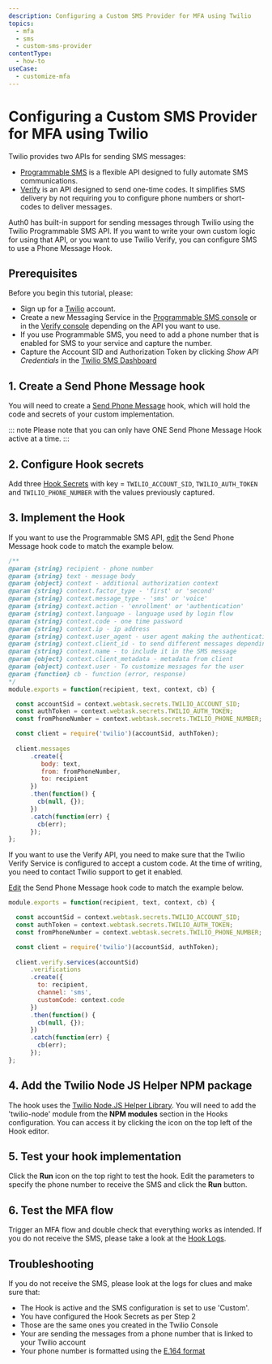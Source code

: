 ```yaml
---
description: Configuring a Custom SMS Provider for MFA using Twilio
topics:
  - mfa
  - sms
  - custom-sms-provider 
contentType:
  - how-to
useCase:
  - customize-mfa
---
```

# Configuring a Custom SMS Provider for MFA using Twilio

Twilio provides two APIs for sending SMS messages:

  - [Programmable SMS](https://www.twilio.com/sms) is a flexible API designed to fully automate SMS communications.
  - [Verify](https://www.twilio.com/verify) is an API designed to send one-time codes. It simplifies SMS delivery by not requiring you to configure phone numbers or short-codes to deliver messages.

Auth0 has built-in support for sending messages through Twilio using the Twilio Programmable SMS API. If you want to write your own custom logic for using that API, or you want to use Twilio Verify, you can configure SMS to use a Phone Message Hook.

## Prerequisites

Before you begin this tutorial, please:

* Sign up for a [Twilio](https://www.twilio.com/try-twilio) account.
* Create a new Messaging Service in the [Programmable SMS console](https://www.twilio.com/console/sms/services) or in the [Verify console](https://www.twilio.com/console/verify/services) depending on the API you want to use.
* If you use Programmable SMS, you need to add a phone number that is enabled for SMS to your service and capture the number.
* Capture the Account SID and Authorization Token by clicking *Show API Credentials* in the [Twilio SMS Dashboard](https://www.twilio.com/console/sms/dashboard)

## 1. Create a Send Phone Message hook 

You will need to create a [Send Phone Message](/hooks/extensibility-points/send-phone-message) hook, which will hold the code and secrets of your custom implementation.

::: note
Please note that you can only have ONE Send Phone Message Hook active at a time.
:::

## 2. Configure Hook secrets

Add three [Hook Secrets](/hooks/secrets/create) with key = `TWILIO_ACCOUNT_SID`, `TWILIO_AUTH_TOKEN` and `TWILIO_PHONE_NUMBER` with the values previously captured.

## 3. Implement the Hook

If you want to use the Programmable SMS API, [edit](/hooks/update) the Send Phone Message hook code to match the example below.

```js
/**
@param {string} recipient - phone number
@param {string} text - message body
@param {object} context - additional authorization context
@param {string} context.factor_type - 'first' or 'second'
@param {string} context.message_type - 'sms' or 'voice'
@param {string} context.action - 'enrollment' or 'authentication'
@param {string} context.language - language used by login flow
@param {string} context.code - one time password
@param {string} context.ip - ip address
@param {string} context.user_agent - user agent making the authentication request
@param {string} context.client_id - to send different messages depending on the client id
@param {string} context.name - to include it in the SMS message
@param {object} context.client_metadata - metadata from client
@param {object} context.user - To customize messages for the user
@param {function} cb - function (error, response)
*/
module.exports = function(recipient, text, context, cb) {

  const accountSid = context.webtask.secrets.TWILIO_ACCOUNT_SID; 
  const authToken = context.webtask.secrets.TWILIO_AUTH_TOKEN; 
  const fromPhoneNumber = context.webtask.secrets.TWILIO_PHONE_NUMBER;

  const client = require('twilio')(accountSid, authToken); 
 
  client.messages 
      .create({ 
         body: text, 
         from: fromPhoneNumber,       
         to: recipient 
      }) 
      .then(function() {
        cb(null, {});
      }) 
      .catch(function(err) {
        cb(err);
      });
};

```

If you want to use the Verify API, you need to make sure that the Twilio Verify Service is configured to accept a custom code. At the time of writing, you need to contact Twilio support to get it enabled. 

[Edit](/hooks/update) the Send Phone Message hook code to match the example below.

```js
module.exports = function(recipient, text, context, cb) {

  const accountSid = context.webtask.secrets.TWILIO_ACCOUNT_SID; 
  const authToken = context.webtask.secrets.TWILIO_AUTH_TOKEN; 
  const fromPhoneNumber = context.webtask.secrets.TWILIO_PHONE_NUMBER;

  const client = require('twilio')(accountSid, authToken); 
 
  client.verify.services(accountSid)
      .verifications
      .create({
        to: recipient,
        channel: 'sms',
        customCode: context.code
      })
      .then(function() {
        cb(null, {});
      }) 
      .catch(function(err) {
        cb(err);
      });
};
```

## 4. Add the Twilio Node JS Helper NPM package

The hook uses the [Twilio Node.JS Helper Library](https://github.com/twilio/twilio-node). You will need to add the 'twilio-node' module from the **NPM modules** section in the Hooks configuration. You can access it by clicking the icon on the top left of the Hook editor.

## 5. Test your hook implementation

Click the **Run** icon on the top right to test the hook. Edit the parameters to specify the phone number to receive the SMS and click the **Run** button.

## 6. Test the MFA flow

Trigger an MFA flow and double check that everything works as intended. If you do not receive the SMS, please take a look at the [Hook Logs](/hooks/view-logs).

## Troubleshooting

If you do not receive the SMS, please look at the logs for clues and make sure that:

- The Hook is active and the SMS configuration is set to use 'Custom'.
- You have configured the Hook Secrets as per Step 2
- Those are the same ones you created in the Twilio Console
- Your are sending the messages from a phone number that is linked to your Twilio account
- Your phone number is formatted using the [E.164 format](https://en.wikipedia.org/wiki/E.164)
